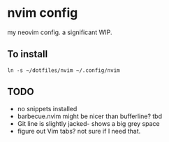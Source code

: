 # nvim config

my neovim config. a significant WIP.

## To install

```
ln -s ~/dotfiles/nvim ~/.config/nvim
```

## TODO

 - no snippets installed
 - barbecue.nvim might be nicer than bufferline? tbd
 - Git line is slightly jacked- shows a big grey space
 - figure out Vim tabs? not sure if I need that.
